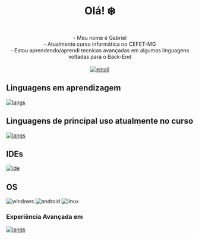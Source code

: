 <h1 align="center">Olá! ❄️</h1>
<p align="center">
        <br>
- Meu nome é Gabriel <br>
- Atualmente curso informática no CEFET-MG<br>
- Estou aprendendo/aprendi tecnícas avançadas em algumas linguagens voltadas para o Back-End<br><br>
  <a href="mailto:gabrielagostinhodasilva@hotmail.com">
        <img src="https://img.shields.io/badge/Gmail-D14836?style=for-the-badge&logo=gmail&logoColor=white" alt="email">
    </a>
    <br>
</p>

## Linguagens em aprendizagem
[![langs](https://skillicons.dev/icons?i=c,cpp,mysql,js)](https://skillicons.dev)
## Linguagens de principal uso atualmente no curso
[![langs](https://skillicons.dev/icons?i=cpp,mysql)](https://skillicons.dev)

## IDEs
[![ide](https://skillicons.dev/icons?i=vscode,eclipse)](https://skillicons.dev)

## OS 
![windows](https://img.shields.io/badge/Windows-0078D6?style=for-the-badge&logo=windows&logoColor=white)
![android](https://img.shields.io/badge/Android-3DDC84?style=for-the-badge&logo=android&logoColor=white)
![linux](https://img.shields.io/badge/Linux-FCC624?style=for-the-badge&logo=linux&logoColor=black)

### Experiência Avançada em 
[![langs](https://skillicons.dev/icons?i=ae)](https://skillicons.dev)









<!--
**icehopeless/icehopeless** is a ✨ _special_ ✨ repository because its `README.md` (this file) appears on your GitHub profile.

Here are some ideas to get you started:

- 🔭 I’m currently working on ...
- 🌱 I’m currently learning ...
- 👯 I’m looking to collaborate on ...
- 🤔 I’m looking for help with ...
- 💬 Ask me about ...
- 📫 How to reach me: ...
- 😄 Pronouns: ...
- ⚡ Fun fact: ...
-->
